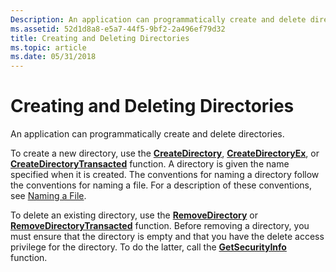 ```yaml
---
Description: An application can programmatically create and delete directories.
ms.assetid: 52d1d8a8-e5a7-44f5-9bf2-2a496ef79d32
title: Creating and Deleting Directories
ms.topic: article
ms.date: 05/31/2018
---
```


# Creating and Deleting Directories

An application can programmatically create and delete directories.

To create a new directory, use the [**CreateDirectory**](/windows/desktop/api/FileAPI/nf-fileapi-createdirectorya), [**CreateDirectoryEx**](/windows/desktop/api/WinBase/nf-winbase-createdirectoryexa), or [**CreateDirectoryTransacted**](/windows/desktop/api/WinBase/nf-winbase-createdirectorytransacteda) function. A directory is given the name specified when it is created. The conventions for naming a directory follow the conventions for naming a file. For a description of these conventions, see [Naming a File](naming-a-file.md).

To delete an existing directory, use the [**RemoveDirectory**](/windows/desktop/api/FileAPI/nf-fileapi-removedirectorya) or [**RemoveDirectoryTransacted**](/windows/desktop/api/WinBase/nf-winbase-removedirectorytransacteda) function. Before removing a directory, you must ensure that the directory is empty and that you have the delete access privilege for the directory. To do the latter, call the [**GetSecurityInfo**](https://docs.microsoft.com/windows/desktop/api/aclapi/nf-aclapi-getsecurityinfo) function.

 

 



